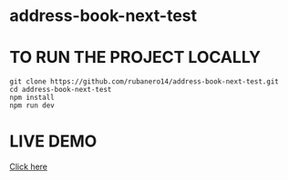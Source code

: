 # address-book-next-test

# TO RUN THE PROJECT LOCALLY

```
git clone https://github.com/rubanero14/address-book-next-test.git
cd address-book-next-test
npm install
npm run dev
```

# LIVE DEMO

[Click here](https://address-book-next-test.vercel.app/)
